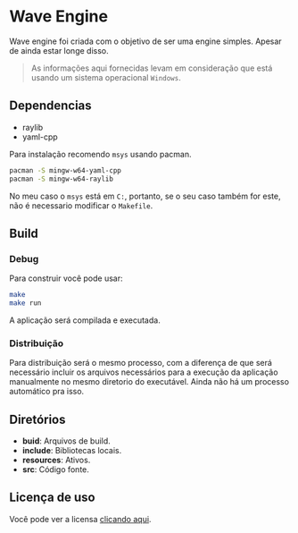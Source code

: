 # Wave Engine

Wave engine foi criada com o objetivo de ser uma engine simples. Apesar de ainda estar longe disso.

> As informações aqui fornecidas levam em consideração que está usando um sistema operacional `Windows`.

## Dependencias
- raylib
- yaml-cpp

Para instalação recomendo `msys` usando pacman.

``` bash
pacman -S mingw-w64-yaml-cpp
pacman -S mingw-w64-raylib
```

No meu caso o `msys` está em `C:`, portanto, se o seu caso também for este, não é necessario modificar o `Makefile`.

## Build

### Debug

Para construir você pode usar:

``` bash
make
make run
```

A aplicação será compilada e executada.

### Distribuição

Para distribuição será o mesmo processo, com a diferença de que será necessário incluir os arquivos necessários para a execução da aplicação manualmente no mesmo diretorio do executável. Ainda não há um processo automático pra isso.

## Diretórios

- **buid**: Arquivos de build.
- **include**: Bibliotecas locais.
- **resources**: Ativos.
- **src**: Código fonte.

## Licença de uso

Você pode ver a licensa [clicando aqui](LICENSE.MD).